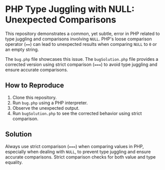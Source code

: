 # PHP Type Juggling with NULL: Unexpected Comparisons

This repository demonstrates a common, yet subtle, error in PHP related to type juggling and comparisons involving `NULL`.  PHP's loose comparison operator (`==`) can lead to unexpected results when comparing `NULL` to `0` or an empty string.

The `bug.php` file showcases this issue. The `bugSolution.php` file provides a corrected version using strict comparison (`===`) to avoid type juggling and ensure accurate comparisons.

## How to Reproduce

1. Clone this repository.
2. Run `bug.php` using a PHP interpreter.
3. Observe the unexpected output.
4. Run `bugSolution.php` to see the corrected behavior using strict comparison.

## Solution

Always use strict comparison (`===`) when comparing values in PHP, especially when dealing with `NULL`, to prevent type juggling and ensure accurate comparisons.  Strict comparison checks for both value and type equality.